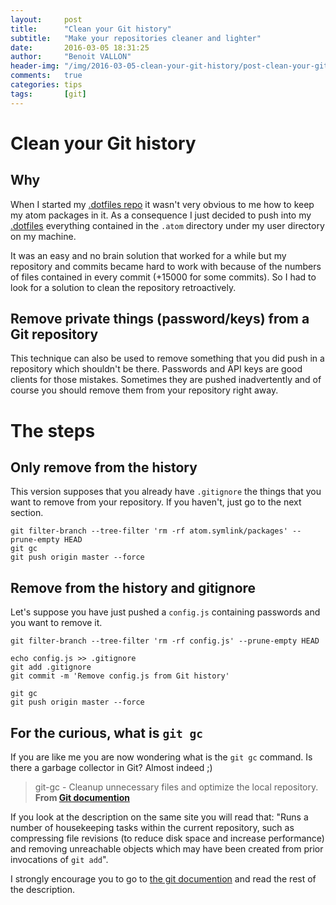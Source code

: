 ```yaml
---
layout:     post
title:      "Clean your Git history"
subtitle:   "Make your repositories cleaner and lighter"
date:       2016-03-05 18:31:25
author:     "Benoit VALLON"
header-img: "/img/2016-03-05-clean-your-git-history/post-clean-your-git-history.jpg"
comments:   true
categories: tips
tags:       [git]
---
```


# Clean your Git history

## Why

When I started my [.dotfiles repo](https://github.com/benoitvallon/dotfiles) it wasn't very obvious to me how to keep my atom packages in it. As a consequence I just decided to push into my [.dotfiles](https://github.com/benoitvallon/dotfiles) everything contained in the `.atom` directory under my user directory on my machine.

It was an easy and no brain solution that worked for a while but my repository and commits became hard to work with because of the numbers of files contained in every commit (+15000 for some commits). So I had to look for a solution to clean the repository retroactively.

## Remove private things (password/keys) from a Git repository

This technique can also be used to remove something that you did push in a repository which shouldn't be there. Passwords and API keys are good clients for those mistakes. Sometimes they are pushed inadvertently and of course you should remove them from your repository right away.

# The steps

## Only remove from the history

This version supposes that you already have `.gitignore` the things that you want to remove from your repository. If you haven't, just go to the next section.

```shell
git filter-branch --tree-filter 'rm -rf atom.symlink/packages' --prune-empty HEAD
git gc
git push origin master --force
```

## Remove from the history and gitignore

Let's suppose you have just pushed a `config.js` containing passwords and you want to remove it.

```shell
git filter-branch --tree-filter 'rm -rf config.js' --prune-empty HEAD

echo config.js >> .gitignore
git add .gitignore
git commit -m 'Remove config.js from Git history'

git gc
git push origin master --force
```

## For the curious, what is `git gc`

If you are like me you are now wondering what is the `git gc` command. Is there a garbage collector in Git? Almost indeed ;)

> git-gc - Cleanup unnecessary files and optimize the local repository.
**From [Git documention](https://git-scm.com/docs/git-gc)**

If you look at the description on the same site you will read that: "Runs a number of housekeeping tasks within the current repository, such as compressing file revisions (to reduce disk space and increase performance) and removing unreachable objects which may have been created from prior invocations of `git add`".

I strongly encourage you to go to [the git documention](https://git-scm.com/docs/git-gc) and read the rest of the description.
